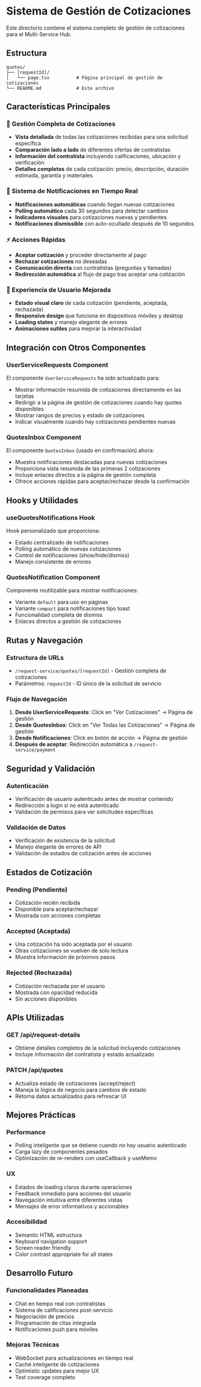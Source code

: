 # Sistema de Gestión de Cotizaciones

Este directorio contiene el sistema completo de gestión de cotizaciones para el Multi-Service Hub.

## Estructura

```
quotes/
├── [requestId]/
│   └── page.tsx          # Página principal de gestión de cotizaciones
└── README.md             # Este archivo
```

## Características Principales

### 🎯 Gestión Completa de Cotizaciones
- **Vista detallada** de todas las cotizaciones recibidas para una solicitud específica
- **Comparación lado a lado** de diferentes ofertas de contratistas
- **Información del contratista** incluyendo calificaciones, ubicación y verificación
- **Detalles completos** de cada cotización: precio, descripción, duración estimada, garantía y materiales

### 🔔 Sistema de Notificaciones en Tiempo Real
- **Notificaciones automáticas** cuando llegan nuevas cotizaciones
- **Polling automático** cada 30 segundos para detectar cambios
- **Indicadores visuales** para cotizaciones nuevas y pendientes
- **Notificaciones dismissible** con auto-ocultado después de 10 segundos

### ⚡ Acciones Rápidas
- **Aceptar cotización** y proceder directamente al pago
- **Rechazar cotizaciones** no deseadas
- **Comunicación directa** con contratistas (preguntas y llamadas)
- **Redirección automática** al flujo de pago tras aceptar una cotización

### 🎨 Experiencia de Usuario Mejorada
- **Estado visual claro** de cada cotización (pendiente, aceptada, rechazada)
- **Responsive design** que funciona en dispositivos móviles y desktop
- **Loading states** y manejo elegante de errores
- **Animaciones sutiles** para mejorar la interactividad

## Integración con Otros Componentes

### UserServiceRequests Component
El componente `UserServiceRequests` ha sido actualizado para:
- Mostrar información resumida de cotizaciones directamente en las tarjetas
- Redirigir a la página de gestión de cotizaciones cuando hay quotes disponibles
- Mostrar rangos de precios y estado de cotizaciones
- Indicar visualmente cuando hay cotizaciones pendientes nuevas

### QuotesInbox Component
El componente `QuotesInbox` (usado en confirmación) ahora:
- Muestra notificaciones destacadas para nuevas cotizaciones
- Proporciona vista resumida de las primeras 2 cotizaciones
- Incluye enlaces directos a la página de gestión completa
- Ofrece acciones rápidas para aceptar/rechazar desde la confirmación

## Hooks y Utilidades

### useQuotesNotifications Hook
Hook personalizado que proporciona:
- Estado centralizado de notificaciones
- Polling automático de nuevas cotizaciones
- Control de notificaciones (show/hide/dismiss)
- Manejo consistente de errores

### QuotesNotification Component
Componente reutilizable para mostrar notificaciones:
- Variante `default` para uso en páginas
- Variante `compact` para notificaciones tipo toast
- Funcionalidad completa de dismiss
- Enlaces directos a gestión de cotizaciones

## Rutas y Navegación

### Estructura de URLs
- `/request-service/quotes/[requestId]` - Gestión completa de cotizaciones
- Parámetros: `requestId` - ID único de la solicitud de servicio

### Flujo de Navegación
1. **Desde UserServiceRequests**: Click en "Ver Cotizaciones" → Página de gestión
2. **Desde QuotesInbox**: Click en "Ver Todas las Cotizaciones" → Página de gestión
3. **Desde Notificaciones**: Click en botón de acción → Página de gestión
4. **Después de aceptar**: Redirección automática a `/request-service/payment`

## Seguridad y Validación

### Autenticación
- Verificación de usuario autenticado antes de mostrar contenido
- Redirección a login si no está autenticado
- Validación de permisos para ver solicitudes específicas

### Validación de Datos
- Verificación de existencia de la solicitud
- Manejo elegante de errores de API
- Validación de estados de cotización antes de acciones

## Estados de Cotización

### Pending (Pendiente)
- Cotización recién recibida
- Disponible para aceptar/rechazar
- Mostrada con acciones completas

### Accepted (Aceptada)
- Una cotización ha sido aceptada por el usuario
- Otras cotizaciones se vuelven de solo lectura
- Muestra información de próximos pasos

### Rejected (Rechazada)
- Cotización rechazada por el usuario
- Mostrada con opacidad reducida
- Sin acciones disponibles

## APIs Utilizadas

### GET /api/request-details
- Obtiene detalles completos de la solicitud incluyendo cotizaciones
- Incluye información del contratista y estado actualizado

### PATCH /api/quotes
- Actualiza estado de cotizaciones (accept/reject)
- Maneja la lógica de negocio para cambios de estado
- Retorna datos actualizados para refrescar UI

## Mejores Prácticas

### Performance
- Polling inteligente que se detiene cuando no hay usuario autenticado
- Carga lazy de componentes pesados
- Optimización de re-renders con useCallback y useMemo

### UX
- Estados de loading claros durante operaciones
- Feedback inmediato para acciones del usuario
- Navegación intuitiva entre diferentes vistas
- Mensajes de error informativos y accionables

### Accesibilidad
- Semantic HTML estructura
- Keyboard navigation support
- Screen reader friendly
- Color contrast appropriate for all states

## Desarrollo Futuro

### Funcionalidades Planeadas
- Chat en tiempo real con contratistas
- Sistema de calificaciones post-servicio
- Negociación de precios
- Programación de citas integrada
- Notificaciones push para móviles

### Mejoras Técnicas
- WebSocket para actualizaciones en tiempo real
- Caché inteligente de cotizaciones
- Optimistic updates para mejor UX
- Test coverage completo 